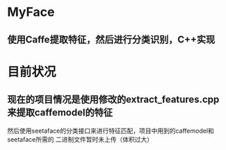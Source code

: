 # MyFace
## 使用Caffe提取特征，然后进行分类识别，C++实现
# 目前状况
## 现在的项目情况是使用修改的extract_features.cpp来提取caffemodel的特征
然后使用seetaface的分类接口来进行特征匹配，项目中用到的caffemodel和seetaface所需的
二进制文件暂时未上传（体积过大）